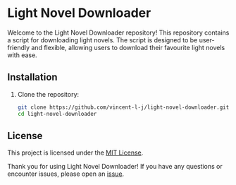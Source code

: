 # Light Novel Downloader

Welcome to the Light Novel Downloader repository!
This repository contains a script for downloading light novels.
The script is designed to be user-friendly and flexible,
allowing users to download their favourite light novels with ease.

## Installation

1. Clone the repository:

   ```bash
   git clone https://github.com/vincent-l-j/light-novel-downloader.git
   cd light-novel-downloader
   ```

## License

This project is licensed under the [MIT License](LICENSE.md).

Thank you for using Light Novel Downloader!
If you have any questions or encounter issues, please open an
[issue](https://github.com/vincent-l-j/project-template/issues).
